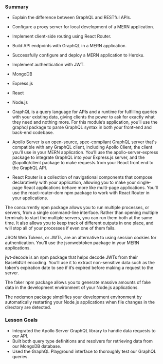 ### Summary 
- Explain the difference between GraphQL and RESTful APIs.
- Configure a proxy server for local development of a MERN application.
- Implement client-side routing using React Router.
- Build API endpoints with GraphQL in a MERN application.
- Successfully configure and deploy a MERN application to Heroku.
- Implement authentication with JWT.



- MongoDB</br>
- Express.js</br>
- React</br>
- Node.js</br>

- GraphQL is a query language for APIs and a runtime for fulfilling queries with your existing data, giving clients the power to ask for exactly what they need and nothing more. For this module’s application, you’ll use the graphql package to parse GraphQL syntax in both your front-end and back-end codebase.

- Apollo Server is an open-source, spec-compliant GraphQL server that's compatible with any GraphQL client, including Apollo Client, the client you’ll use in your MERN application. You’ll use the apollo-server-express package to integrate GraphQL into your Express.js server, and the @apollo/client package to make requests from your React front end to the GraphQL API.

- React Router is a collection of navigational components that compose declaratively with your application, allowing you to make your single-page React applications behave more like multi-page applications. You’ll use the react-router-dom npm package to work with React Router in your applications.

The concurrently npm package allows you to run multiple processes, or servers, from a single command-line interface. Rather than opening multiple terminals to start the multiple servers, you can run them both at the same time. It also allows you to keep track of different outputs in one place, and will stop all of your processes if even one of them fails.

JSON Web Tokens, or JWTs, are an alternative to using session cookies for authentication. You’ll use the jsonwebtoken package in your MERN applications.

jwt-decode is an npm package that helps decode JWTs from their Base64Url encoding. You’ll use it to extract non-sensitive data such as the token’s expiration date to see if it’s expired before making a request to the server.

The faker npm package allows you to generate massive amounts of fake data in the development environment of your Node.js applications.

The nodemon package simplifies your development environment by automatically restarting your Node.js applications when file changes in the directory are detected.


### Lesson Goals
- Integrated the Apollo Server GraphQL library to handle data requests to our API.
- Built both query type definitions and resolvers for retrieving data from our MongoDB database.
- Used the GraphQL Playground interface to thoroughly test our GraphQL queries.